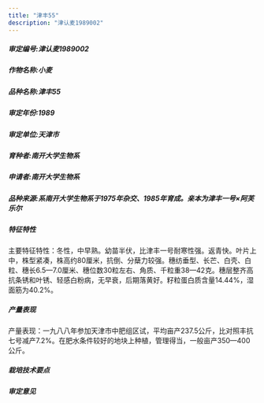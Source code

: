 ```yaml
---
title: "津丰55"
description: "津认麦1989002"
---
```

##### 审定编号:津认麦1989002

##### 作物名称:小麦

##### 品种名称:津丰55

##### 审定年份:1989

##### 审定单位:天津市

##### 育种者:南开大学生物系

##### 申请者:南开大学生物系

##### 品种来源:系南开大学生物系于1975年杂交、1985年育成。亲本为津丰一号×阿芙乐尔

##### 特征特性
主要特征特性：冬性，中早熟。幼苗半伏，比津丰一号耐寒性强。返青快。叶片上中，株型紧凑，株高约80厘米，抗倒、分蘖力较强。穗纺垂型、长芒、白壳、白粒、穗长6.5—7.0厘米、穗位数30粒左右、角质、千粒重38—42克。穗层整齐高抗条锈和叶锈、轻感白粉病，无早衰，后期落黄好。籽粒蛋白质含量14.44%，湿面筋为40.2%。

##### 产量表现
产量表现：一九八八年参加天津市中肥组区试，平均亩产237.5公斤，比对照丰抗七号减产7.2%。在肥水条件较好的地块上种植，管理得当，一般亩产350—400公斤。

##### 栽培技术要点


##### 审定意见


